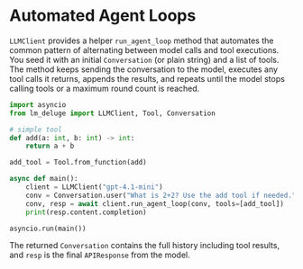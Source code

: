 # Automated Agent Loops

`LLMClient` provides a helper `run_agent_loop` method that automates the common pattern of alternating between model calls and tool executions. You seed it with an initial `Conversation` (or plain string) and a list of tools. The method keeps sending the conversation to the model, executes any tool calls it returns, appends the results, and repeats until the model stops calling tools or a maximum round count is reached.

```python
import asyncio
from lm_deluge import LLMClient, Tool, Conversation

# simple tool
def add(a: int, b: int) -> int:
    return a + b

add_tool = Tool.from_function(add)

async def main():
    client = LLMClient("gpt-4.1-mini")
    conv = Conversation.user("What is 2+2? Use the add tool if needed.")
    conv, resp = await client.run_agent_loop(conv, tools=[add_tool])
    print(resp.content.completion)

asyncio.run(main())
```

The returned `Conversation` contains the full history including tool results, and `resp` is the final `APIResponse` from the model.
